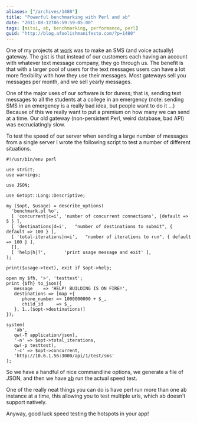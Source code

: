 ```yaml
---
aliases: ["/archives/1480"]
title: "Powerful benchmarking with Perl and ab"
date: "2011-08-12T06:59:59-05:00"
tags: [mitsi, ab, benchmarking, performance, perl]
guid: "http://blog.afoolishmanifesto.com/?p=1480"
---
```

One of my projects at [work](http://www.lynxguide.com) was to make an SMS (and voice actually) gateway. The gist is that instead of our customers each having an account with whatever text message company, they go through us. The benefit is that with a larger pool of users for the text messages users can have a lot more flexibility with how they use their messages. Most gateways sell you messages per month, and we sell yearly messages.

One of the major uses of our software is for duress; that is, sending text messages to all the students at a college in an emergency (note: sending SMS in an emergency is a really bad idea, but people want to do it ...) Because of this we really want to put a premium on how many we can send at a time. Our old gateway (non-persistent Perl, weird database, bad API) was excruciatingly slow.

To test the speed of our server when sending a large number of messages from a single server I wrote the following script to test a number of different situations.

    #!/usr/bin/env perl

    use strict;
    use warnings;

    use JSON;

    use Getopt::Long::Descriptive;

    my ($opt, $usage) = describe_options(
      'benchmark.pl %o',
      [ 'concurrent|c=i', 'number of concurrent connections', {default => 5 } ],
      [ 'destinations|d=i',   "number of destinations to submit", { default => 100 } ],
      [ 'total-iterations|n=i',   "number of iterations to run", { default => 100 } ],
      [],
      [ 'help|h|?',       'print usage message and exit' ],
    );

    print($usage->text), exit if $opt->help;

    open my $fh, '>', 'testtest';
    print {$fh} to_json({
       message    => 'HELP! BUILDING IS ON FIRE!',
       destinations => [map +{
          phone_number => 1000000000 + $_,
          child_id     => $_,
       }, 1..($opt->destinations)]
    });

    system(
       'ab',
       qw(-T application/json),
       '-n' => $opt->total_iterations,
       qw(-p testtest),
       '-c' => $opt->concurrent,
       'http://10.6.1.56:3000/api/1/test/sms'
    );

So we have a handful of nice commandline options, we generate a file of JSON, and then we have [ab](https://httpd.apache.org/docs/2.2/programs/ab.html) run the actual speed test.

One of the really neat things you can do is have perl run more than one ab instance at a time, this allowing you to test multiple urls, which ab doesn't support natively.

Anyway, good luck speed testing the hotspots in your app!
